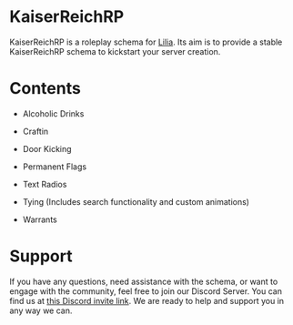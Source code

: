 # KaiserReichRP

KaiserReichRP is a roleplay schema for [Lilia](https://github.com/Lilia-Framework/Lilia). Its aim is to provide a stable KaiserReichRP schema to kickstart your server creation.

# Contents

- Alcoholic Drinks

- Craftin

- Door Kicking

- Permanent Flags

- Text Radios

- Tying (Includes search functionality and custom animations)

- Warrants

# Support

If you have any questions, need assistance with the schema, or want to engage with the community, feel free to join our Discord Server. You can find us at [this Discord invite link](https://discord.gg/52MSnh39vw). We are ready to help and support you in any way we can.
